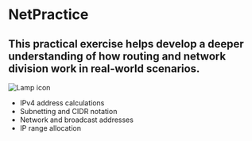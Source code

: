 # NetPractice

## This practical exercise helps develop a deeper understanding of how routing and network division work in real-world scenarios.




![Lamp icon](https://upload.wikimedia.org/wikipedia/commons/a/a7/Light_bulb_icon.svg)
- IPv4 address calculations
- Subnetting and CIDR notation
- Network and broadcast addresses
- IP range allocation
